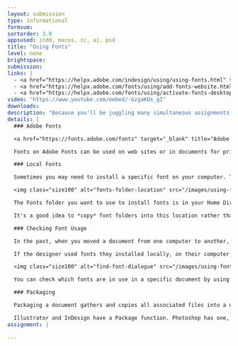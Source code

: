 ```yaml
---
layout: submission
type: informational
formsum: 
sortorder: 3.0
appsused: indd, macos, cc, ai, psd
title: "Using Fonts"
level: none
brightspace: 
submission:
links: |
  - <a href="https://helpx.adobe.com/indesign/using/using-fonts.html" target="_blank" title="Using Fonts">Using Fonts</a>
  - <a href="https://helpx.adobe.com/fonts/using/add-fonts-website.html" target="_blank" title="Adobe Fonts: Add Fonts to Your Web Site">Adobe Fonts: Add Fonts to Your Web Site</a>
  - <a href="https://helpx.adobe.com/fonts/using/activate-fonts-desktop.html" target="_blank" title="Adobe Fonts: Sync Fonts">Adobe Fonts: Sync Fonts</a>
video: "https://www.youtube.com/embed/-GzgaKUs_gI"
downloads: 
description: "Because you'll be juggling many simultaneous assignments, you'll need to activate and deactivate fonts. Most of the time, you'll use fonts from Adobe Fonts. The odd time, you'll need to install fonts on your computer."
details: |
  ### Adobe Fonts

  <a href="https://fonts.adobe.com/fonts" target="_blank" title="Adobe Fonts">Adobe Fonts</a> is an online font subscription service. As a participant in a *Bring Your Own Device* (BYOD) program at Algonquin College, you have access to the service.

  Fonts on Adobe Fonts can be used on web sites or in documents for print.

  ### Local Fonts

  Sometimes you may need to install a specific font on your computer. The video above shows you how to set up a simple font management system that doesn't require installing any software.

  <img class="size100" alt="fonts-folder-location" src="/images/using-fonts/fonts-folder-location.jpg">

  The Fonts folder you want to use to install fonts is in your Home Directory's Library folder. To get to it, go to the Finder's Go menu. Hold the Option key, then choose Library.

  It's a good idea to *copy* font folders into this location rather than move them. If you copy them, the originals will stay in place, with your project. Every once in a while, you can move all fonts in the Fonts folder to the trash without having to worry about losing the originals.

  ### Checking Font Usage

  In the past, when you moved a document from one computer to another, you needed to move the fonts along with it. If you didn't the document wouldn't look the same when opened. With the advent of online font services like Adobe Fonts, this is less of a concern. If you're using Adobe Fonts, when you open the document, you're prompted to activate the fonts requested by that document.

  If the designer used fonts they installed locally, on their computer, those fonts need to move with the document. That's what InDesign's & Illustrator's <span class="command">File > Package...</span> function is for.

  <img class="size100" alt="find-font-dialogue" src="/images/using-fonts/find-font-dialogue.jpg">

  You can check which fonts are in use in a specific document by using <span class="command">Type > Find Font...</span> in InDesign and in Illustrator. You can see that you can substitute fonts from this dialogue with the <span class="command">Change</span> button.

  ### Packaging

  Packaging a document gathers and copies all associated files into a new folder. These files include the original document, placed images and fonts. The packaging process does not gather Adobe Fonts.

  Illustrator and InDesign have a Package function. Photoshop has one, but it's not used for the same reasons. Photoshop's Package function does not gather fonts. It only gathers linked images.
assignment: |
  
---
```


